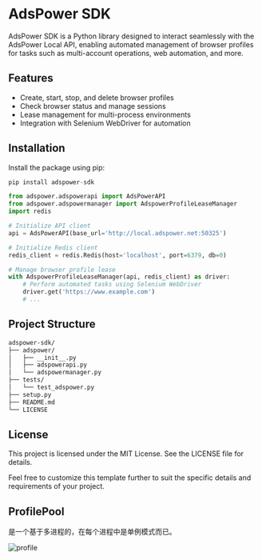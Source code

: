 # AdsPower SDK

AdsPower SDK is a Python library designed to interact seamlessly with the AdsPower Local API, enabling automated management of browser profiles for tasks such as multi-account operations, web automation, and more.

## Features

- Create, start, stop, and delete browser profiles
- Check browser status and manage sessions
- Lease management for multi-process environments
- Integration with Selenium WebDriver for automation

## Installation
Install the package using pip:

```python
pip install adspower-sdk
```

```python
from adspower.adspowerapi import AdsPowerAPI
from adspower.adspowermanager import AdspowerProfileLeaseManager
import redis

# Initialize API client
api = AdsPowerAPI(base_url='http://local.adspower.net:50325')

# Initialize Redis client
redis_client = redis.Redis(host='localhost', port=6379, db=0)

# Manage browser profile lease
with AdspowerProfileLeaseManager(api, redis_client) as driver:
    # Perform automated tasks using Selenium WebDriver
    driver.get('https://www.example.com')
    # ...
```

## Project Structure

```bash
adspower-sdk/
├── adspower/
│   ├── __init__.py
│   ├── adspowerapi.py
│   └── adspowermanager.py
├── tests/
│   └── test_adspower.py
├── setup.py
├── README.md
└── LICENSE
```

## License

This project is licensed under the MIT License. See the LICENSE file for details.

Feel free to customize this template further to suit the specific details and requirements of your project.

## ProfilePool

是一个基于多进程的，在每个进程中是单例模式而已。

![profile](doc/profile.svg)